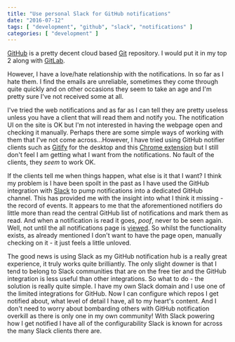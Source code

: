 ```yaml
---
title: "Use personal Slack for GitHub notifications"
date: "2016-07-12"
tags: [ "development", "github", "slack", "notifications" ]
categories: [ "development" ]
---
```


[GitHub](https://github.com/) is a pretty decent cloud based
[Git](https://git-scm.com/) repository. I would put it in my top 2 along with
[GitLab](https://gitlab.com/).

However, I have a love/hate relationship with the notifications. In so far as I
hate them. I find the emails are unreliable, sometimes they come through quite
quickly and on other occasions they seem to take an age and I'm pretty sure
I've not received some at all.

I've tried the web notifications and as far as I can tell they are pretty
useless unless you have a client that will read them and notify you. The
notification UI on the site is OK but I'm not interested in having the webpage
open and checking it manually. Perhaps there are some simple ways of working
with them that I've not come across...However, I have tried using GitHub
notifier clients such as [Gitify](http://gitify.io/) for the desktop and this
[Chrome extension](https://github.com/sindresorhus/notifier-for-github-chrome)
but I still don't feel I am getting what I want from the notifications. No
fault of the clients, they *seem* to work OK.

If the clients tell me when things happen, what else is it that I want? I think
my problem is I have been spoilt in the past as I have used the GitHub
integration with [Slack](https://slack.com/) to pump notifications into a
dedicated GitHub channel. This has provided me with the insight into what I
think it missing - the record of events. It appears to me that the
aforementioned notifiers do little more than read the central GitHub list of
notifications and mark them as read. And when a notification is read it goes,
*poof*, never to be seen again. Well, not until the all notifications page is
[viewed](https://github.com/notifications?all=1). So whilst the functionality
exists, as already mentioned I don't want to have the page open, manually
checking on it - it just feels a little unloved.

The good news is using Slack as my GitHub notification hub is a really great
experience, it truly works quite brilliantly. The only slight downer is that I
tend to belong to Slack communities that are on the free tier and the GitHub
integration is less useful than other integrations. So what to do - the
solution is really quite simple. I have my own Slack domain and I use one of
the limited integrations for GitHub. Now I can configure which repos I get
notified about, what level of detail I have, all to my heart's content. And I
don't need to worry about bombarding others with GitHub notification overkill
as there is only one in my own community! With Slack powering how I get
notified I have all of the configurability Slack is known for across the many
Slack clients there are.
